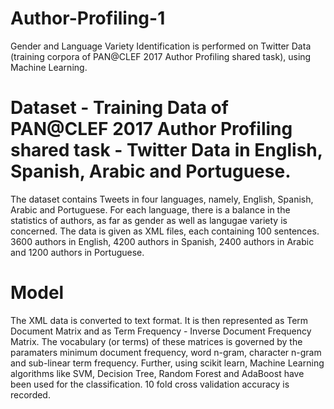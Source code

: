 # Author-Profiling-1
Gender and Language Variety Identification is performed on Twitter Data (training corpora of PAN@CLEF 2017 Author Profiling shared task), using Machine Learning.

# Dataset - Training Data of PAN@CLEF 2017 Author Profiling shared task - Twitter Data in English, Spanish, Arabic and Portuguese.
The dataset contains Tweets in four languages, namely, English, Spanish, Arabic and Portuguese. For each language, there is a balance in the statistics of authors, as far as gender as well as langugae variety is concerned. The data is given as XML files, each containing 100 sentences.
3600 authors in English, 4200 authors in Spanish, 2400 authors in Arabic and 1200 authors in Portuguese.

# Model
The XML data is converted to text format. 
It is then represented as Term Document Matrix and as Term Frequency - Inverse Document Frequency Matrix. 
The vocabulary (or terms) of these matrices is governed by the paramaters minimum document frequency, word n-gram, character n-gram and sub-linear term frequency. 
Further, using scikit learn, Machine Learning algorithms like SVM, Decision Tree, Random Forest and AdaBoost have been used for the classification.
10 fold cross validation accuracy is recorded.
